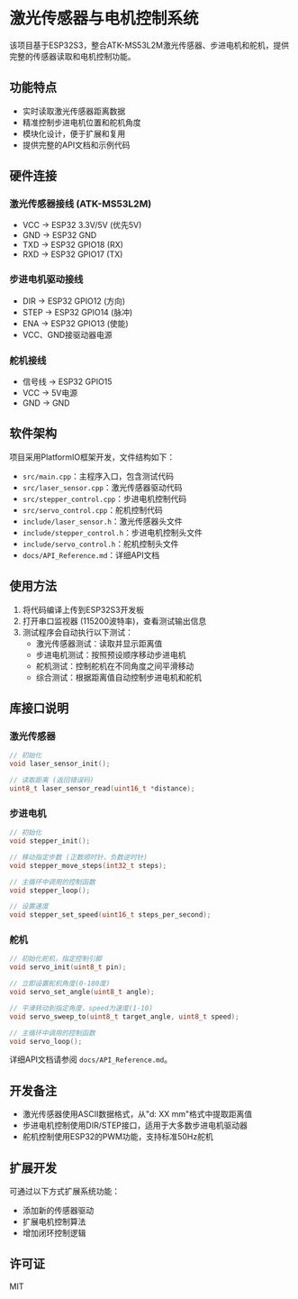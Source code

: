 # 激光传感器与电机控制系统

该项目基于ESP32S3，整合ATK-MS53L2M激光传感器、步进电机和舵机，提供完整的传感器读取和电机控制功能。

## 功能特点

- 实时读取激光传感器距离数据
- 精准控制步进电机位置和舵机角度
- 模块化设计，便于扩展和复用
- 提供完整的API文档和示例代码

## 硬件连接

### 激光传感器接线 (ATK-MS53L2M)
- VCC → ESP32 3.3V/5V (优先5V)
- GND → ESP32 GND
- TXD → ESP32 GPIO18 (RX)
- RXD → ESP32 GPIO17 (TX)

### 步进电机驱动接线
- DIR → ESP32 GPIO12 (方向)
- STEP → ESP32 GPIO14 (脉冲)
- ENA → ESP32 GPIO13 (使能)
- VCC、GND接驱动器电源

### 舵机接线
- 信号线 → ESP32 GPIO15
- VCC → 5V电源
- GND → GND

## 软件架构

项目采用PlatformIO框架开发，文件结构如下：

- `src/main.cpp`：主程序入口，包含测试代码
- `src/laser_sensor.cpp`：激光传感器驱动代码
- `src/stepper_control.cpp`：步进电机控制代码
- `src/servo_control.cpp`：舵机控制代码
- `include/laser_sensor.h`：激光传感器头文件
- `include/stepper_control.h`：步进电机控制头文件
- `include/servo_control.h`：舵机控制头文件
- `docs/API_Reference.md`：详细API文档

## 使用方法

1. 将代码编译上传到ESP32S3开发板
2. 打开串口监视器 (115200波特率)，查看测试输出信息
3. 测试程序会自动执行以下测试：
   - 激光传感器测试：读取并显示距离值
   - 步进电机测试：按照预设顺序移动步进电机
   - 舵机测试：控制舵机在不同角度之间平滑移动
   - 综合测试：根据距离值自动控制步进电机和舵机

## 库接口说明

### 激光传感器
```cpp
// 初始化
void laser_sensor_init();

// 读取距离 (返回错误码)
uint8_t laser_sensor_read(uint16_t *distance);
```

### 步进电机
```cpp
// 初始化
void stepper_init();

// 移动指定步数 (正数顺时针，负数逆时针)
void stepper_move_steps(int32_t steps);

// 主循环中调用的控制函数
void stepper_loop();

// 设置速度
void stepper_set_speed(uint16_t steps_per_second);
```

### 舵机
```cpp
// 初始化舵机，指定控制引脚
void servo_init(uint8_t pin);

// 立即设置舵机角度(0-180度)
void servo_set_angle(uint8_t angle);

// 平滑转动到指定角度，speed为速度(1-10)
void servo_sweep_to(uint8_t target_angle, uint8_t speed);

// 主循环中调用的控制函数
void servo_loop();
```

详细API文档请参阅 `docs/API_Reference.md`。

## 开发备注

- 激光传感器使用ASCII数据格式，从"d: XX mm"格式中提取距离值
- 步进电机控制使用DIR/STEP接口，适用于大多数步进电机驱动器
- 舵机控制使用ESP32的PWM功能，支持标准50Hz舵机

## 扩展开发

可通过以下方式扩展系统功能：
- 添加新的传感器驱动
- 扩展电机控制算法
- 增加闭环控制逻辑

## 许可证
MIT 